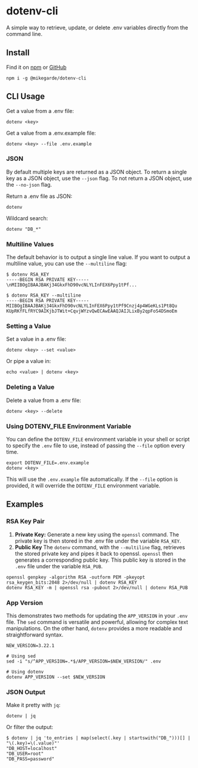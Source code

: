 # dotenv-cli

A simple way to retrieve, update, or delete .env variables directly from the command line.

## Install

Find it on
[npm](https://www.npmjs.com/package/@mikegarde/dotenv-cli) or
[GitHub](https://github.com/MikeGarde/dotenv-cli)

```shell
npm i -g @mikegarde/dotenv-cli
```

## CLI Usage

Get a value from a .env file:

```shell
dotenv <key>
```

Get a value from a .env.example file:

```shell
dotenv <key> --file .env.example
```

### JSON

By default multiple keys are returned as a JSON object. To return a single key as a JSON object, use the `--json` flag.
To not return a JSON object, use the `--no-json` flag.

Return a .env file as JSON:

```shell
dotenv
```

Wildcard search:

```shell
dotenv "DB_*"
```

### Multiline Values

The default behavior is to output a single line value. If you want to output a multiline value, 
you can use the `--multiline` flag:

```shell
$ dotenv RSA_KEY
-----BEGIN RSA PRIVATE KEY-----\nMIIBOgIBAAJBAKj34GkxFhD90vcNLYLInFEX6Ppy1tPf...

$ dotenv RSA_KEY --multiline
-----BEGIN RSA PRIVATE KEY-----
MIIBOgIBAAJBAKj34GkxFhD90vcNLYLInFEX6Ppy1tPf9Cnzj4p4WGeKLs1Pt8Qu
KUpRKfFLfRYC9AIKjbJTWit+CqvjWYzvQwECAwEAAQJAIJLixBy2qpFoS4DSmoEm
```

### Setting a Value

Set a value in a .env file:

```shell
dotenv <key> --set <value>
```

Or pipe a value in:

```shell
echo <value> | dotenv <key>
```

### Deleting a Value

Delete a value from a .env file:

```shell
dotenv <key> --delete
```

### Using DOTENV_FILE Environment Variable

You can define the `DOTENV_FILE` environment variable in your shell or script to specify the `.env` file to use, instead 
of passing the `--file` option every time.

```shell
export DOTENV_FILE=.env.example
dotenv <key>
```

This will use the `.env.example` file automatically. If the `--file` option is provided, it will override the 
`DOTENV_FILE` environment variable.

## Examples

### RSA Key Pair

1. **Private Key:** Generate a new key using the `openssl` command. The private key is then stored in the .env file under the variable `RSA_KEY`.
2. **Public Key** The `dotenv` command, with the `--multiline` flag, retrieves the stored private key and pipes it back to openssl. `openssl` then generates a corresponding public key. This public key is stored in the `.env` file under the variable `RSA_PUB`.

```shell
openssl genpkey -algorithm RSA -outform PEM -pkeyopt rsa_keygen_bits:2048 2>/dev/null | dotenv RSA_KEY
dotenv RSA_KEY -m | openssl rsa -pubout 2>/dev/null | dotenv RSA_PUB
```

### App Version

This demonstrates two methods for updating the `APP_VERSION` in your `.env` file. The `sed` command is versatile and powerful, allowing for complex text manipulations. On the other hand, `dotenv` provides a more readable and straightforward syntax.

```shell
NEW_VERSION=3.22.1

# Using sed
sed -i "s/^APP_VERSION=.*$/APP_VERSION=$NEW_VERSION/" .env

# Using dotenv
dotenv APP_VERSION --set $NEW_VERSION
```

### JSON Output

Make it pretty with `jq`:

```shell
dotenv | jq
```

Or filter the output:

```shell
$ dotenv | jq 'to_entries | map(select(.key | startswith("DB_")))[] | "\(.key)=\(.value)"'
"DB_HOST=localhost"
"DB_USER=root"
"DB_PASS=password"
```
